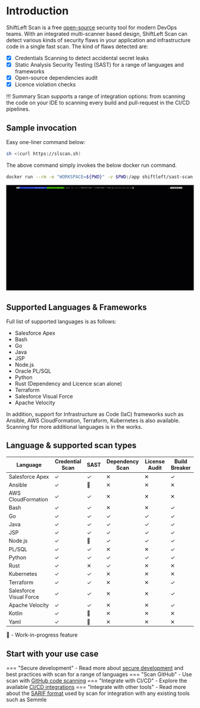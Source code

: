 # Introduction

ShiftLeft Scan is a free [open-source](https://github.com/ShiftLeftSecurity/sast-scan) security tool for modern DevOps teams. With an integrated multi-scanner based design, ShiftLeft Scan can detect various kinds of security flaws in your application and infrastructure code in a single fast scan. The kind of flaws detected are:

* [x] Credentials Scanning to detect accidental secret leaks
* [x] Static Analysis Security Testing (SAST) for a range of languages and frameworks
* [x] Open-source dependencies audit
* [x] Licence violation checks

!!! Summary
    Scan supports a range of integration options: from scanning the code on your IDE to scanning every build and pull-request in the CI/CD pipelines.

## Sample invocation

Easy one-liner command below:

```bash
sh <(curl https://slscan.sh)
```

The above command simply invokes the below docker run command.

```bash
docker run --rm -e "WORKSPACE=${PWD}" -v $PWD:/app shiftleft/sast-scan scan
```

![Java Scan](getting-started/images/scan-java.gif)

## Supported Languages & Frameworks

Full list of supported languages is as follows:

- Salesforce Apex
- Bash
- Go
- Java
- JSP
- Node.js
- Oracle PL/SQL
- Python
- Rust (Dependency and Licence scan alone)
- Terraform
- Salesforce Visual Force
- Apache Velocity

In addition, support for Infrastructure as Code (IaC) frameworks such as Ansible, AWS CloudFormation, Terraform, Kubernetes is also available. Scanning for more additional languages is in the works.

## Language & supported scan types

| Language | Credential Scan | SAST | Dependency Scan | License Audit | Build Breaker |
|----------|---------------------|------|-----------------|---------------|---------------|
| Salesforce Apex     | ✓ | ✓ | ✕ | ✕ | ✓ |
| Ansible     | ✓ | 🚧 | ✕ | ✕ | ✕ |
| AWS CloudFormation     | ✓ | ✓ | ✕ | ✕ | ✕ |
| Bash     | ✓ | ✓ | ✕ | ✕ | ✓ |
| Go     | ✓ | ✓ | ✓ | ✓ | ✓ |
| Java     | ✓ | ✓ | ✓ | ✓ | ✓ |
| JSP     | ✓ | ✓ | ✓ | ✓ | ✓ |
| Node.js     | ✓ | 🚧 | ✓ | ✓ | ✓ |
| PL/SQL     | ✓ | ✓ | ✕ | ✕ | ✓ |
| Python     | ✓ | ✓ | ✓ | ✓ | ✓ |
| Rust     | ✓ | ✕ | ✓ | ✕ | ✕ |
| Kubernetes     | ✓ | ✓ | ✕ | ✕ | ✕ |
| Terraform     | ✓ | ✓ | ✕ | ✕ | ✓ |
| Salesforce Visual Force     | ✓ | ✓ | ✕ | ✕ | ✓ |
| Apache Velocity     | ✓ | ✓ | ✕ | ✕ | ✓ |
| Kotlin     | ✓ | 🚧 | ✕ | ✕ | ✕ |
| Yaml     | ✓ | 🚧 | ✕ | ✕ | ✕ |

🚧 - Work-in-progress feature

## Start with your use case

=== "Secure development"
    - Read more about [secure development](secure-development/README.md) and best practices with scan for a range of languages
=== "Scan GitHub"
    - Use scan with [GitHub code scanning](integrations/code-scan.md)
=== "Integrate with CI/CD"
    - Explore the available [CI/CD integrations](integrations/README.md)
=== "Integrate with other tools"
    - Read more about the [SARIF format](integrations/sarif.md) used by scan for integration with any existing tools such as Semmle
